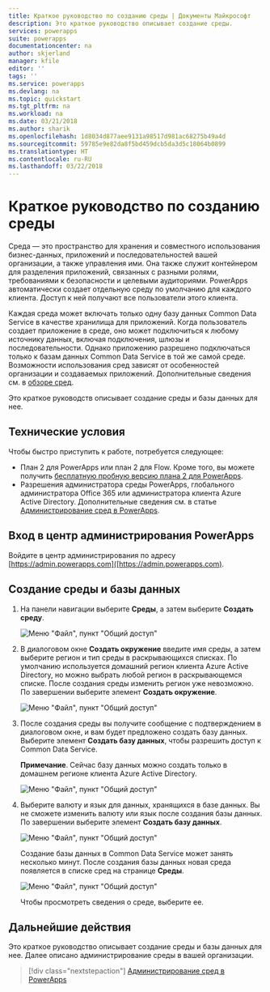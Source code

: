 ```yaml
---
title: Краткое руководство по созданию среды | Документы Майкрософт
description: Это краткое руководство описывает создание среды.
services: powerapps
suite: powerapps
documentationcenter: na
author: skjerland
manager: kfile
editor: ''
tags: ''
ms.service: powerapps
ms.devlang: na
ms.topic: quickstart
ms.tgt_pltfrm: na
ms.workload: na
ms.date: 03/21/2018
ms.author: sharik
ms.openlocfilehash: 1d8034d877aee9131a98517d981ac68275b49a4d
ms.sourcegitcommit: 59785e9e82da8f5bd459dcb5da3d5c18064b0899
ms.translationtype: HT
ms.contentlocale: ru-RU
ms.lasthandoff: 03/22/2018
---
```

# <a name="quickstart-create-an-environment"></a>Краткое руководство по созданию среды
Среда — это пространство для хранения и совместного использования бизнес-данных, приложений и последовательностей вашей организации, а также управления ими. Она также служит контейнером для разделения приложений, связанных с разными ролями, требованиями к безопасности и целевыми аудиториями. PowerApps автоматически создает отдельную среду по умолчанию для каждого клиента. Доступ к ней получают все пользователи этого клиента.

Каждая среда может включать только одну базу данных Common Data Service в качестве хранилища для приложений. Когда пользователь создает приложение в среде, оно может подключиться к любому источнику данных, включая подключения, шлюзы и последовательности. Однако приложению разрешено подключаться только к базам данных Common Data Service в той же самой среде. Возможности использования сред зависят от особенностей организации и создаваемых приложений. Дополнительные сведения см. в [обзоре сред](environments-overview.md).

Это краткое руководств описывает создание среды и базы данных для нее.

## <a name="prerequisites"></a>Технические условия
 Чтобы быстро приступить к работе, потребуется следующее:
 * План 2 для PowerApps или план 2 для Flow. Кроме того, вы можете получить [бесплатную пробную версию плана 2 для PowerApps](https://web.powerapps.com/signup?redirect=marketing&email=).
 * Разрешения администратора среды PowerApps, глобального администратора Office 365 или администратора клиента Azure Active Directory. Дополнительные сведения см. в статье [Администрирование сред в PowerApps](environments-administration.md).

## <a name="sign-in-to-the-powerapps-admin-center"></a>Вход в центр администрирования PowerApps
Войдите в центр администрирования по адресу [https://admin.powerapps.com]([https://admin.powerapps.com).

## <a name="create-an-environment-and-database"></a>Создание среды и базы данных
1. На панели навигации выберите **Среды**, а затем выберите **Создать среду**.

    ![Меню "Файл", пункт "Общий доступ"](./media/create-environment/new-environment.png)
2. В диалоговом окне **Создать окружение** введите имя среды, а затем выберите регион и тип среды в раскрывающихся списках. По умолчанию используется домашний регион клиента Azure Active Directory, но можно выбрать любой регион в раскрывающемся списке. После создания среды изменить регион уже невозможно. По завершении выберите элемент **Создать окружение**.

    ![Меню "Файл", пункт "Общий доступ"](./media/create-environment/new-environment-dialog.png)
3. После создания среды вы получите сообщение с подтверждением в диалоговом окне, и вам будет предложено создать базу данных. Выберите элемент **Создать базу данных**, чтобы разрешить доступ к Common Data Service.

    **Примечание**. Сейчас базу данных можно создать только в домашнем регионе клиента Azure Active Directory.

    ![Меню "Файл", пункт "Общий доступ"](./media/create-environment/create-database-dialog.png)
4. Выберите валюту и язык для данных, хранящихся в базе данных. Вы не сможете изменить валюту или язык после создания базы данных. По завершении выберите элемент **Создать базу данных**.

    ![Меню "Файл", пункт "Общий доступ"](./media/create-environment/create-database-dialog2.png)

    Создание базы данных в Common Data Service может занять несколько минут. После создания базы данных новая среда появляется в списке сред на странице **Среды**.

    ![Меню "Файл", пункт "Общий доступ"](./media/create-environment/new-environment-created.png)

    Чтобы просмотреть сведения о среде, выберите ее.

## <a name="next-steps"></a>Дальнейшие действия
Это краткое руководство описывает создание среды и базы данных для нее. Далее описано администрирование среды в вашей организации.

> [!div class="nextstepaction"]
> [Администрирование сред в PowerApps](environments-administration.md)
